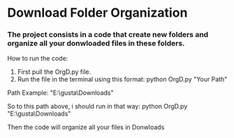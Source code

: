 # Download Folder Organization

### The project consists in a code that create new folders and organize all your donwloaded files in these folders.

How to run the code:

1. First pull the OrgD.py file.
2. Run the file in the terminal using this format: python OrgD.py "Your Path"

Path Example: "E:\gusta\Downloads"

So to this path above, i should run in that way: python OrgD.py "E:\gusta\Downloads"

Then the code will organize all your files in Donwloads
